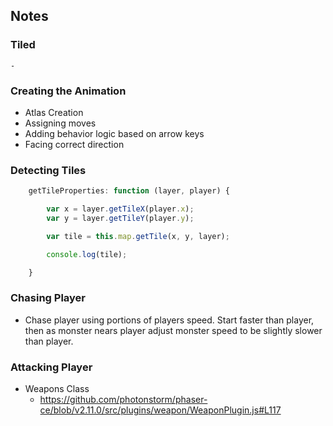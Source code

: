 ## Notes

### Tiled 

    - 

### Creating the Animation

- Atlas Creation
- Assigning moves
- Adding behavior logic based on arrow keys
- Facing correct direction


### Detecting Tiles

```js
	getTileProperties: function (layer, player) {

		var x = layer.getTileX(player.x);
		var y = layer.getTileY(player.y);

		var tile = this.map.getTile(x, y, layer);

		console.log(tile);

	}
```
### Chasing Player

- Chase player using portions of players speed. Start faster than player, then as monster nears player adjust monster speed to be slightly slower than player. 

### Attacking Player

- Weapons Class
    - https://github.com/photonstorm/phaser-ce/blob/v2.11.0/src/plugins/weapon/WeaponPlugin.js#L117
